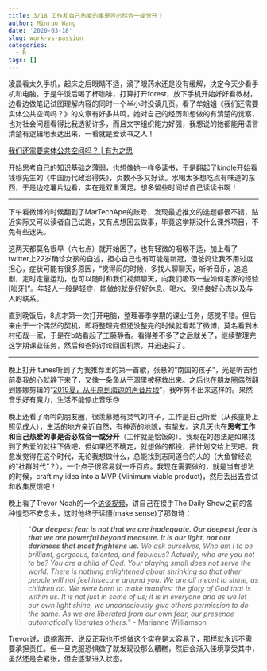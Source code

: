 ```yaml
---
title: 3/18 工作和自己热爱的事是否必然合一或分开？
author: Minruo Wang
date: '2020-03-18'
slug: work-vs-passion
categories:
  - R
tags: []
---
```


凌晨看太久手机，起床之后眼睛不适，滴了眼药水还是没有缓解，决定今天少看手机和电脑。于是午饭后喝了杯咖啡，打算打开forest，放下手机开始好好看教材，边看边做笔记试图理解内容的同时一个半小时没读几页。看了牟姐姐《我们还需要实体公共空间吗？》的文章有好多共鸣，她对自己的经历和想做的有清楚的觉察，也对社会问题看得比我透彻许多，而且文字组织能力好强，我想说的她都能用语言清楚有逻辑地表达出来，一看就是爱读书之人！

[我们还需要实体公共空间吗？ | 有为之思](https://mp.weixin.qq.com/s/w0CqaRc8GjEPRcEMWB3iJA)

开始思考自己的知识基础之薄弱，也想像她一样多读书，于是翻起了kindle开始看钱穆先生的《中国历代政治得失》，页数不多又好读。水喝太多想吃点有味道的东西，于是边吃薯片边看，实在是双重满足。想多留些时间给自己读读书啊！

---

下午看微博的时候翻到了MarTechApe的账号，发现最近推文的选题都很不错，贴近实际又可以读者自己试跑，又有点想回去做事，毕竟这学期没什么课外项目，不免有些迷失。

这两天都莫名很早（六七点）就开始困了，也有轻微的咽喉不适，加上看了twitter上22岁确诊女孩的自述，担心自己也有可能是新冠，但爸妈让我不用过度担心，症状可能有很多原因，“觉得闷的时候，多找人聊聊天，听听音乐，追追剧，定时定量运动，也可以随时和我们视频聊天，向我们吸取一些如何宅家的经验[呲牙]”。年轻人一般是轻症，能做的就是好好休息、喝水、保持良好心态以及与人的联系。

直到晚饭后，8点才第一次打开电脑，整理春季学期的课业任务，感觉不错。但后来由于一个偶然的契机，即将整理完但还没整完的时候就看起了微博，莫名看到木村拓哉一家，于是在b站看起了工藤静香。看得差不多了之后就关了，继续整理完这学期课业任务，然后和爸妈讨论回国机票，并迅速买了。

---

晚上打开itunes听到了为我推荐里的第一首歌，张悬的“南国的孩子”，光是听吉他前奏我的心就静下来了，又像一条鱼从干涸里被拯救出来。之后也在朋友圈偶然翻到娜娜剪辑的“[2019夏，从平原到海边的声音片段](https://www.demodemo.cc/h5/share/works/a16cc25589031f0df3c5ac416e96f372?from=timeline&isappinstalled=0)”，我咋剪不出来这样的。果然音乐好有魔力，生活不能停止音乐😢

晚上还看了雨吟的朋友圈，很羡慕她有灵气的样子，工作是自己所爱（从孩童身上照见成人），生活的地方亲近自然，有神奇的地貌，有挚友。这几天也在**思考工作和自己热爱的事是否必然合一或分开**（工作就是恰饭的）。我现在的想法是如果找到了热爱的就往下做吧，但如果还不确定，就想做的都投，把计划交给上天吧。我愈发觉得在这个时代，无论我想做什么，总能找到志同道合的人的（大鱼曾经说的“社群时代”？），一个点子很容易就一呼百应。我现在需要做的，就是当有想法的时候，craft my idea into a MVP (Minimum viable product)，然后丢出去尝试和收集反馈吧！

晚上看了Trevor Noah的一个[访谈视频](https://www.weibo.com/3973989639/Izd8dDeC8?type=comment)，讲自己在接手The Daily Show之前的各种惶恐不安念头，这时他终于读懂(make sense)了那句诗：

> "***Our deepest fear is not that we are inadequate. Our deepest fear is that we are powerful beyond measure. It is our light, not our darkness that most frightens us.** We ask ourselves, Who am I to be brilliant, gorgeous, talented, and fabulous? Actually, who are you not to be? You are a child of God. Your playing small does not serve the world. There is nothing enlightened about shrinking so that other people will not feel insecure around you. We are all meant to shine, as children do. We were born to make manifest the glory of God that is within us. It is not just in some of us; it is in everyone and as we let our own light shine, we unconsciously give others permission to do the same. As we are liberated from our own fear, our presence automatically liberates others.*" - Marianne Williamson

Trevor说，退缩离开、说反正我也不想做这个实在是太容易了，那样就永远不需要承担责任。但一旦克服恐惧做了就发现没那么糟糕，然后会渐入佳境享受其中，虽然还是会紧张，但会逐渐进入状态。